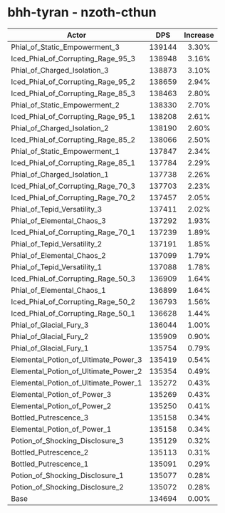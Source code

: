 # bhh-tyran - nzoth-cthun
| Actor | DPS | Increase |
|---|:---:|:---:|
|Phial_of_Static_Empowerment_3|139144|3.30%|
|Iced_Phial_of_Corrupting_Rage_95_3|138948|3.16%|
|Phial_of_Charged_Isolation_3|138873|3.10%|
|Iced_Phial_of_Corrupting_Rage_95_2|138659|2.94%|
|Iced_Phial_of_Corrupting_Rage_85_3|138463|2.80%|
|Phial_of_Static_Empowerment_2|138330|2.70%|
|Iced_Phial_of_Corrupting_Rage_95_1|138208|2.61%|
|Phial_of_Charged_Isolation_2|138190|2.60%|
|Iced_Phial_of_Corrupting_Rage_85_2|138066|2.50%|
|Phial_of_Static_Empowerment_1|137847|2.34%|
|Iced_Phial_of_Corrupting_Rage_85_1|137784|2.29%|
|Phial_of_Charged_Isolation_1|137738|2.26%|
|Iced_Phial_of_Corrupting_Rage_70_3|137703|2.23%|
|Iced_Phial_of_Corrupting_Rage_70_2|137457|2.05%|
|Phial_of_Tepid_Versatility_3|137411|2.02%|
|Phial_of_Elemental_Chaos_3|137292|1.93%|
|Iced_Phial_of_Corrupting_Rage_70_1|137239|1.89%|
|Phial_of_Tepid_Versatility_2|137191|1.85%|
|Phial_of_Elemental_Chaos_2|137099|1.79%|
|Phial_of_Tepid_Versatility_1|137088|1.78%|
|Iced_Phial_of_Corrupting_Rage_50_3|136909|1.64%|
|Phial_of_Elemental_Chaos_1|136899|1.64%|
|Iced_Phial_of_Corrupting_Rage_50_2|136793|1.56%|
|Iced_Phial_of_Corrupting_Rage_50_1|136628|1.44%|
|Phial_of_Glacial_Fury_3|136044|1.00%|
|Phial_of_Glacial_Fury_2|135909|0.90%|
|Phial_of_Glacial_Fury_1|135754|0.79%|
|Elemental_Potion_of_Ultimate_Power_3|135419|0.54%|
|Elemental_Potion_of_Ultimate_Power_2|135354|0.49%|
|Elemental_Potion_of_Ultimate_Power_1|135272|0.43%|
|Elemental_Potion_of_Power_3|135269|0.43%|
|Elemental_Potion_of_Power_2|135250|0.41%|
|Bottled_Putrescence_3|135158|0.34%|
|Elemental_Potion_of_Power_1|135158|0.34%|
|Potion_of_Shocking_Disclosure_3|135129|0.32%|
|Bottled_Putrescence_2|135113|0.31%|
|Bottled_Putrescence_1|135091|0.29%|
|Potion_of_Shocking_Disclosure_1|135077|0.28%|
|Potion_of_Shocking_Disclosure_2|135072|0.28%|
|Base|134694|0.00%|
